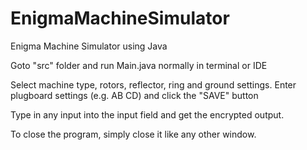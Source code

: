 # EnigmaMachineSimulator
Enigma Machine Simulator using Java

Goto "src" folder and run Main.java normally in terminal or IDE

Select machine type, rotors, reflector, ring and ground settings. Enter plugboard settings (e.g. AB CD) and click the "SAVE" button

Type in any input into the input field and get the encrypted output.

To close the program, simply close it like any other window.
